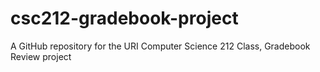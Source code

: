 # csc212-gradebook-project
A GitHub repository for the URI Computer Science 212 Class, Gradebook Review project
